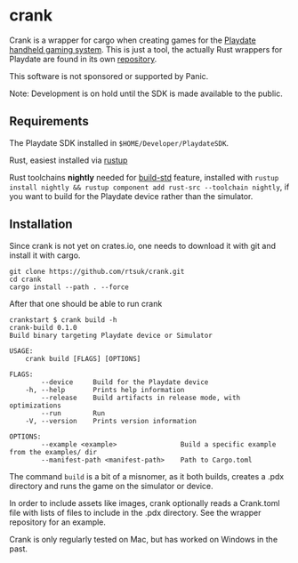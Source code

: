 # crank

Crank is a wrapper for cargo when creating games for the [Playdate handheld gaming system](https://play.date). This is just a tool, the actually Rust wrappers for Playdate are found in its own [repository](https://github.com/rtsuk/crankstart).

This software is not sponsored or supported by Panic.

Note: Development is on hold until the SDK is made available to the public.

## Requirements

The Playdate SDK installed in `$HOME/Developer/PlaydateSDK`.

Rust, easiest installed via [rustup](https://rustup.rs)

Rust toolchains __nightly__ needed for [build-std][] feature, installed with `rustup install nightly && rustup component add rust-src --toolchain nightly`, if you want to build for the Playdate device rather than the simulator.

[build-std]: https://doc.rust-lang.org/nightly/cargo/reference/unstable.html#build-std

## Installation

Since crank is not yet on crates.io, one needs to download it with git and install it with cargo.

    git clone https://github.com/rtsuk/crank.git
    cd crank
    cargo install --path . --force

After that one should be able to run crank

    crankstart $ crank build -h
    crank-build 0.1.0
    Build binary targeting Playdate device or Simulator

    USAGE:
        crank build [FLAGS] [OPTIONS]

    FLAGS:
            --device     Build for the Playdate device
        -h, --help       Prints help information
            --release    Build artifacts in release mode, with optimizations
            --run        Run
        -V, --version    Prints version information

    OPTIONS:
            --example <example>                Build a specific example from the examples/ dir
            --manifest-path <manifest-path>    Path to Cargo.toml

The command `build` is a bit of a misnomer, as it both builds, creates a .pdx directory and runs the game on the simulator or device.

In order to include assets like images, crank optionally reads a Crank.toml file with lists of files to include in the .pdx directory. See the wrapper repository for an example.

Crank is only regularly tested on Mac, but has worked on Windows in the past.
